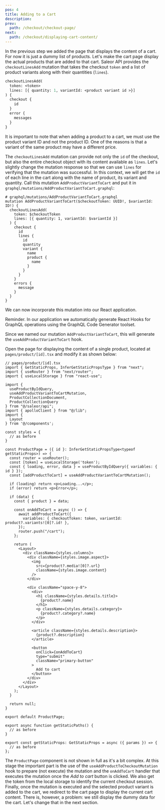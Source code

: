```yaml
---
pos: 4 
title: Adding to a Cart 
description: 
prev:
  path: /checkout/checkout-page/
next:
  path: /checkout/displaying-cart-content/
---
```


In the previous step we added the page that displays the content of a cart. For now it is just a dummy list of products. Let's make the cart page display the actual products that are added to that cart.  Saleor API provides the `checkoutLinesAdd` mutation that takes the checkout `token` and a list of product variants along with their quantities (`lines`).

```graphql
checkoutLinesAdd(
  token: <token> 
  lines: [{ quantity: 1, variantId: <product variant id >}]
) {
  checkout {
    id
  }
  error {
    messages
  }
}
```

It is important to note that when adding a product to a cart, we must use the product variant ID and not the product ID. One of the reasons is that a variant of the same product may have a different price.

The `checkoutLinesAdd` mutation can provide not only the `id` of the checkout, but also the entire checkout object with its content available as `lines`. Let's slightly change the mutation response so that we can use `lines` for verifying that the mutation was successful. In this context, we will get the `id` of each line in the cart along with the name of product, its variant and quantity. Call this mutation `AddProductVariantToCart` and put it in `graphql/mutations/AddProductVariantToCart.graphql`:

```graphql{2,9-18}
# graphql/mutations/AddProductVariantToCart.graphql
mutation AddProductVariantToCart($checkoutToken: UUID!, $variantId: ID!) {
  checkoutLinesAdd(
    token: $checkoutToken
    lines: [{ quantity: 1, variantId: $variantId }]
  ) {
    checkout {
      id
      lines {
        id
        quantity
        variant {
          name
          product {
            name
          }
        }
      }
    }
    errors {
      message
    }
  }
}
```

We can now incorporate this mutation into our React application.

<Notice>
Reminder. In our application we automatically generate React Hooks for GraphQL operations using the GraphQL Code Generator toolset.
</Notice>

Since we named our mutation `AddProductVariantToCart`, this will generate the `useAddProductVariantToCart` hook.  

Open the page for displaying the content of a single product, located at `pages/product/[id].tsx` and modify it as shown below:

```tsx{2-4,6,14-16,18,26-31,54-56}
// pages/product/[id].tsx
import { GetStaticProps, InferGetStaticPropsType } from "next";
import { useRouter } from "next/router";
import { useLocalStorage } from "react-use";

import {
  useProductByIdQuery,
  useAddProductVariantToCartMutation,
  ProductCollectionDocument,
  ProductCollectionQuery
} from "@/saleor/api";
import { apolloClient } from "@/lib";
import {
  Layout
} from '@/components';

const styles = {
  // as before
}

const ProductPage = ({ id }: InferGetStaticPropsType<typeof getStaticProps>) => {
  const router = useRouter();
  const [token] = useLocalStorage('token');
  const { loading, error, data } = useProductByIdQuery({ variables: { id } });
  const [addProductToCart] = useAddProductVariantToCartMutation();

  if (loading) return <p>Loading...</p>;
  if (error) return <p>Error</p>;

  if (data) {
    const { product } = data;

    const onAddToCart = async () => {
      await addProductToCart({
        variables: { checkoutToken: token, variantId: product?.variants![0]?.id! },
      });
      router.push("/cart");
    };

    return (
      <Layout>
        <div className={styles.columns}>
          <div className={styles.image.aspect}>
            <img
              src={product?.media![0]?.url}
              className={styles.image.content}
            />
          </div>

          <div className="space-y-8">
            <div>
              <h1 className={styles.details.title}>
                {product?.name}
              </h1>
              <p className={styles.details.category}>
                {product?.category?.name}
              </p>
            </div>

            <article className={styles.details.description}>
              {product?.description}
            </article>

            <button
              onClick={onAddToCart}
              type="submit"
              className="primary-button"
            >
              Add to cart
            </button>
          </div>
        </div>
      </Layout>
    );
  }

  return null;
}

export default ProductPage;

export async function getStaticPaths() {
  // as before
}

export const getStaticProps: GetStaticProps = async ({ params }) => {
  // as before
};

```

The `ProductPage` component is not shown in full as it's a bit complex. At this stage the important part is the use of the `useAddProductToCheckoutMutation` hook to prepare (not execute) the mutation and the `onAddToCart` handler that executes the mutation once the *Add to cart* button is clicked. We also get the token from the local storage to identify the current checkout session. Finally, once the mutation is executed and the selected product variant is added to the cart, we redirect to the cart page to display the current cart content. There is, however, a problem: we still display the dummy data for the cart. Let's change that in the next section.
